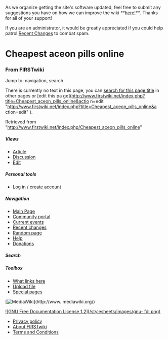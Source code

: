 As we organize getting the site's software updated, feel free to submit any
suggestions you have on how we can improve the wiki
_**_[here!](/index.php/User:Hallry/Suggestions "User:Hallry/Suggestions"
)_**_. Thanks for all of your support!

If you are an administrator, it would be greatly appreciated if you could help
patrol [Recent Changes](/index.php/Special:Recentchanges
"Special:Recentchanges" ) to combat spam.

# Cheapest aceon pills online

### From FIRSTwiki

Jump to: navigation, search

There is currently no text in this page, you can [search for this page
title](/index.php/Special:Search/Cheapest_aceon_pills_online
"Special:Search/Cheapest aceon pills online" ) in other pages or [edit this pa
ge](http://www.firstwiki.net/index.php?title=Cheapest_aceon_pills_online&actio
n=edit "http://www.firstwiki.net/index.php?title=Cheapest_aceon_pills_online&a
ction=edit" ).

Retrieved from
"<http://www.firstwiki.net/index.php/Cheapest_aceon_pills_online>"

##### Views

  * [Article](/index.php?title=Cheapest_aceon_pills_online&action=edit)
  * [Discussion](/index.php?title=Talk:Cheapest_aceon_pills_online&action=edit)
  * [Edit](/index.php?title=Cheapest_aceon_pills_online&action=edit)

##### Personal tools

  * [Log in / create account](/index.php?title=Special:Userlogin&returnto=Cheapest_aceon_pills_online)

[](/index.php/Main_Page "Main Page" )

##### Navigation

  * [Main Page](/index.php/Main_Page)
  * [Community portal](/index.php/FIRSTwiki:Community_portal)
  * [Current events](/index.php/Current_events)
  * [Recent changes](/index.php/Special:Recentchanges)
  * [Random page](/index.php/Special:Random)
  * [Help](/index.php/FIRSTwiki:Help)
  * [Donations](/index.php/FIRSTwiki:Site_support)

##### Search



##### Toolbox

  * [What links here](/index.php/Special:Whatlinkshere/Cheapest_aceon_pills_online)
  * [Upload file](/index.php/Special:Upload)
  * [Special pages](/index.php/Special:Specialpages)

[![MediaWiki](/skins/common/images/poweredby_mediawiki_88x31.png)](http://www.
mediawiki.org/)

[![GNU Free Documentation License 1.2](/stylesheets/images/gnu-
fdl.png)](http://www.gnu.org/copyleft/fdl.html)

  * [Privacy policy](/index.php/FIRSTwiki:Privacy_policy "FIRSTwiki:Privacy policy" )
  * [About FIRSTwiki](/index.php/FIRSTwiki:About "FIRSTwiki:About" )
  * [Terms and Conditions](/index.php/FIRSTwiki:Terms_and_conditions "FIRSTwiki:Terms and conditions" )

